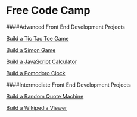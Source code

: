 # Free Code Camp
####Advanced Front End Development Projects

[Build a Tic Tac Toe Game](http://davidpetrey.github.io/FCC-Projects/Build_a_Tic_Tac_Toe_Game/)

[Build a Simon Game](http://davidpetrey.github.io/FCC-Projects/Build_a_Simon_Game/)

[Build a JavaScript Calculator](http://davidpetrey.github.io/FCC-Projects/Build_a_Javascript_Calculator/)

[Build a Pomodoro Clock](http://davidpetrey.github.io/FCC-Projects/Build_a_Pomodoro_Clock/)


####Intermediate Front End Development Projects

[Build a Random Quote Machine](http://davidpetrey.github.io/FCC-Projects/Build_a_Random_Quote_Generator/)

[Build a Wikipedia Viewer](http://davidpetrey.github.io/FCC-Projects/Build_a_Wikipedia_Viewer/)
